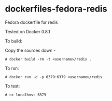 dockerfiles-fedora-redis
========================

Fedora dockerfile for redis

Tested on Docker 0.8.1

To build:

Copy the sources down -

	# docker build -rm -t <username>/redis .

To run:

	# docker run -d -p 6379:6379 <username>/redis

To test:

	# nc localhost 6379

